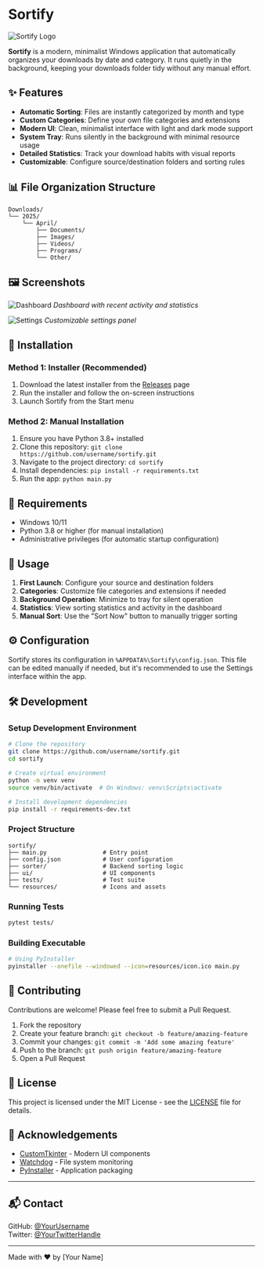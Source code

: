 # Sortify

![Sortify Logo](https://api.placeholder.com/150/150)

**Sortify** is a modern, minimalist Windows application that automatically organizes your downloads by date and category. It runs quietly in the background, keeping your downloads folder tidy without any manual effort.

## ✨ Features

- **Automatic Sorting**: Files are instantly categorized by month and type
- **Custom Categories**: Define your own file categories and extensions
- **Modern UI**: Clean, minimalist interface with light and dark mode support
- **System Tray**: Runs silently in the background with minimal resource usage
- **Detailed Statistics**: Track your download habits with visual reports
- **Customizable**: Configure source/destination folders and sorting rules

## 📊 File Organization Structure

```
Downloads/
└── 2025/
    └── April/
        ├── Documents/
        ├── Images/
        ├── Videos/
        ├── Programs/
        └── Other/
```

## 🖼️ Screenshots

![Dashboard](https://api.placeholder.com/800/450)
*Dashboard with recent activity and statistics*

![Settings](https://api.placeholder.com/800/450)
*Customizable settings panel*

## 🚀 Installation

### Method 1: Installer (Recommended)
1. Download the latest installer from the [Releases](https://github.com/username/sortify/releases) page
2. Run the installer and follow the on-screen instructions
3. Launch Sortify from the Start menu

### Method 2: Manual Installation
1. Ensure you have Python 3.8+ installed
2. Clone this repository: `git clone https://github.com/username/sortify.git`
3. Navigate to the project directory: `cd sortify`
4. Install dependencies: `pip install -r requirements.txt`
5. Run the app: `python main.py`

## 🔧 Requirements

- Windows 10/11
- Python 3.8 or higher (for manual installation)
- Administrative privileges (for automatic startup configuration)

## 📝 Usage

1. **First Launch**: Configure your source and destination folders
2. **Categories**: Customize file categories and extensions if needed
3. **Background Operation**: Minimize to tray for silent operation
4. **Statistics**: View sorting statistics and activity in the dashboard
5. **Manual Sort**: Use the "Sort Now" button to manually trigger sorting

## ⚙️ Configuration

Sortify stores its configuration in `%APPDATA%\Sortify\config.json`. This file can be edited manually if needed, but it's recommended to use the Settings interface within the app.

## 🛠️ Development

### Setup Development Environment

```bash
# Clone the repository
git clone https://github.com/username/sortify.git
cd sortify

# Create virtual environment
python -m venv venv
source venv/bin/activate  # On Windows: venv\Scripts\activate

# Install development dependencies
pip install -r requirements-dev.txt
```

### Project Structure

```
sortify/
├── main.py                # Entry point
├── config.json            # User configuration
├── sorter/                # Backend sorting logic
├── ui/                    # UI components
├── tests/                 # Test suite
└── resources/             # Icons and assets
```

### Running Tests

```bash
pytest tests/
```

### Building Executable

```bash
# Using PyInstaller
pyinstaller --onefile --windowed --icon=resources/icon.ico main.py
```

## 🤝 Contributing

Contributions are welcome! Please feel free to submit a Pull Request.

1. Fork the repository
2. Create your feature branch: `git checkout -b feature/amazing-feature`
3. Commit your changes: `git commit -m 'Add some amazing feature'`
4. Push to the branch: `git push origin feature/amazing-feature`
5. Open a Pull Request

## 📜 License

This project is licensed under the MIT License - see the [LICENSE](LICENSE) file for details.

## 🙏 Acknowledgements

- [CustomTkinter](https://github.com/TomSchimansky/CustomTkinter) - Modern UI components
- [Watchdog](https://github.com/gorakhargosh/watchdog) - File system monitoring
- [PyInstaller](https://github.com/pyinstaller/pyinstaller) - Application packaging

---

## 📬 Contact

GitHub: [@YourUsername](https://github.com/yourusername)  
Twitter: [@YourTwitterHandle](https://twitter.com/yourtwitterhandle)

---

Made with ❤️ by [Your Name]

